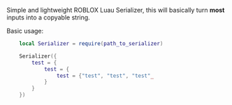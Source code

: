Simple and lightweight ROBLOX Luau Serializer, this will basically turn **most** inputs into a copyable string.

Basic usage:
```lua
	local Serializer = require(path_to_serializer)

	Serializer({
		test = {
			test = {
				test = {"test", "test", "test"_
			}
		}
	})
```
